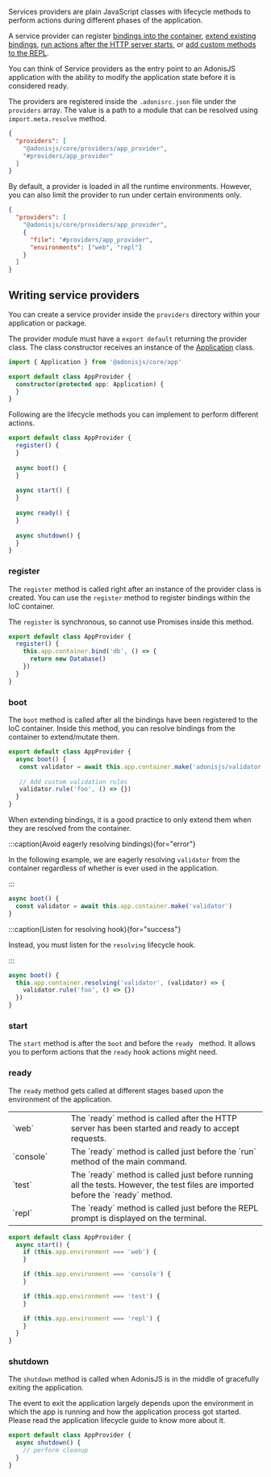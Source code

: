 Services providers are plain JavaScript classes with lifecycle methods to perform actions during different phases of the application.

A service provider can register [bindings into the container](), [extend existing bindings](), [run actions after the HTTP server starts](), or [add custom methods to the REPL]().

You can think of Service providers as the entry point to an AdonisJS application with the ability to modify the application state before it is considered ready.

The providers are registered inside the `.adonisrc.json` file under the `providers` array. The value is a path to a module that can be resolved using `import.meta.resolve` method.

```json
{
  "providers": [
    "@adonisjs/core/providers/app_provider",
    "#providers/app_provider"
  ]
}
```

By default, a provider is loaded in all the runtime environments. However, you can also limit the provider to run under certain environments only.

```json
{
  "providers": [
    "@adonisjs/core/providers/app_provider",
    {
      "file": "#providers/app_provider",
      "environments": ["web", "repl"]
    }
  ]
}
```

## Writing service providers

You can create a service provider inside the `providers` directory within your application or package. 

The provider module must have a `export default` returning the provider class. The class constructor receives an instance of the [Application]() class.

```ts
import { Application } from '@adonisjs/core/app'

export default class AppProvider {
  constructor(protected app: Application) {
  }
}
```

Following are the lifecycle methods you can implement to perform different actions.

```ts
export default class AppProvider {
  register() {
  }
  
  async boot() {
  }
  
  async start() {
  }
  
  async ready() {
  }
  
  async shutdown() {
  }
}
```

### register

The `register` method is called right after an instance of the provider class is created. You can use the `register` method to register bindings within the IoC container. 

The `register` is synchronous, so cannot use Promises inside this method.

```ts
export default class AppProvider {
  register() {
    this.app.container.bind('db', () => {
      return new Database()
    })
  }
}
```

### boot

The `boot` method is called after all the bindings have been registered to the IoC container. Inside this method, you can resolve bindings from the container to extend/mutate them.

```ts
export default class AppProvider {
  async boot() {
   const validator = await this.app.container.make('adonisjs/validator')
    
   // Add custom validation rules
   validator.rule('foo', () => {})
  }
}
```

When extending bindings, it is a good practice to only extend them when they are resolved from the container.


:::caption(Avoid eagerly resolving bindings){for="error"}

In the following example, we are eagerly resolving `validator` from the container regardless of whether is ever used in the application.


:::


```ts
async boot() {
  const validator = await this.app.container.make('validator')
}
```


:::caption(Listen for resolving hook){for="success"}

Instead, you must listen for the `resolving` lifecycle hook.

:::


```ts
async boot() {
  this.app.container.resolving('validator', (validator) => {
    validator.rule('foo', () => {})
  })
}
```

### start

The `start` method is after the `boot` and before the `ready ` method. It allows you to perform actions that the `ready` hook actions might need.

### ready

The `ready` method gets called at different stages based upon the environment of the application.

<table>
    <tr>
        <td width="100">`web`</td>
        <td>The `ready` method is called after the HTTP server has been started and ready to accept requests.</td>
    </tr>
    <tr>
        <td width="100">`console`</td>
        <td>The `ready` method is called just before the `run` method of the main command.</td>
    </tr>
    <tr>
        <td width="100">`test`</td>
        <td>The `ready` method is called just before running all the tests. However, the test files are imported before the `ready` method.</td>
    </tr>
    <tr>
        <td width="100">`repl`</td>
        <td>The `ready` method is called just before the REPL prompt is displayed on the terminal.</td>
    </tr>
</table>

```ts
export default class AppProvider {
  async start() {
    if (this.app.environment === 'web') {
    }

    if (this.app.environment === 'console') {
    }

    if (this.app.environment === 'test') {
    }

    if (this.app.environment === 'repl') {
    }
  }
}
```

### shutdown

The `shutdown` method is called when AdonisJS is in the middle of gracefully exiting the application.

The event to exit the application largely depends upon the environment in which the app is running and how the application process got started. Please read the application lifecycle guide to know more about it.

```ts
export default class AppProvider {
  async shutdown() {
    // perform cleanup
  }
}
```
